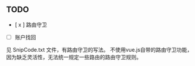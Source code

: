 <!--
 * @Date: 2020-09-29 21:37:26
 * @LastEditors: cyf
 * @LastEditTime: 2020-10-21 13:47:41
 * @FilePath: \cyf-cloud.front\src\components\account\README.md
 * @Description: What is mind? No matter. What is matter? Nevermind.
-->
## TODO
- [ x ] 路由守卫
- [ ] 账户找回

见 SnipCode.txt 文件，有路由守卫的写法。
不使用vue.js自带的路由守卫功能，因为缺乏灵活性，无法统一规定一些路由的路由守卫规则。